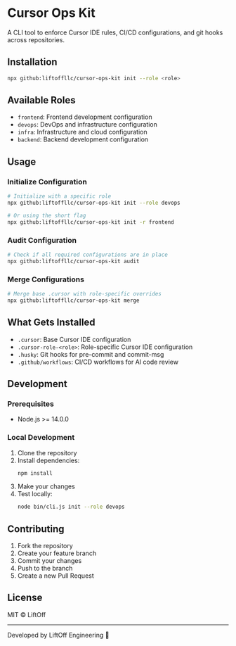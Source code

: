 # Cursor Ops Kit

A CLI tool to enforce Cursor IDE rules, CI/CD configurations, and git hooks across repositories.

## Installation

```bash
npx github:liftoffllc/cursor-ops-kit init --role <role>
```

## Available Roles

- `frontend`: Frontend development configuration
- `devops`: DevOps and infrastructure configuration
- `infra`: Infrastructure and cloud configuration
- `backend`: Backend development configuration

## Usage

### Initialize Configuration

```bash
# Initialize with a specific role
npx github:liftoffllc/cursor-ops-kit init --role devops

# Or using the short flag
npx github:liftoffllc/cursor-ops-kit init -r frontend
```

### Audit Configuration

```bash
# Check if all required configurations are in place
npx github:liftoffllc/cursor-ops-kit audit
```

### Merge Configurations

```bash
# Merge base .cursor with role-specific overrides
npx github:liftoffllc/cursor-ops-kit merge
```

## What Gets Installed

- `.cursor`: Base Cursor IDE configuration
- `.cursor-role-<role>`: Role-specific Cursor IDE configuration
- `.husky`: Git hooks for pre-commit and commit-msg
- `.github/workflows`: CI/CD workflows for AI code review

## Development

### Prerequisites

- Node.js >= 14.0.0

### Local Development

1. Clone the repository
2. Install dependencies:
   ```bash
   npm install
   ```
3. Make your changes
4. Test locally:
   ```bash
   node bin/cli.js init --role devops
   ```

## Contributing

1. Fork the repository
2. Create your feature branch
3. Commit your changes
4. Push to the branch
5. Create a new Pull Request

## License

MIT © LiftOff

---
Developed by LiftOff Engineering 🚀
